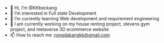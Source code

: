 - 👋 Hi, I’m @KKbeckang
- 👀 I’m interested in Full state Development
- 🌱 I’m currently learning Web development and requirement engineering
- 💞️ I am currently working on my house renting project, stevens gym project, and metaverse 3D ecommerce website
- 📫 How to reach me :rongdakangkk@gmail.com

<!---
KKbeckang/KKbeckang is a ✨ special ✨ repository because its `README.md` (this file) appears on your GitHub profile.
You can click the Preview link to take a look at your changes.
--->
